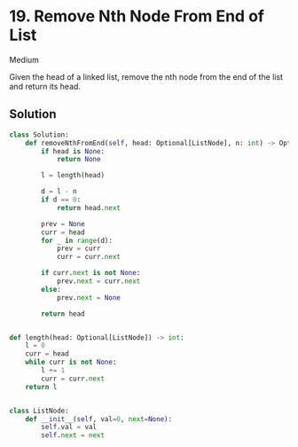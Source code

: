 # 19. Remove Nth Node From End of List

Medium

Given the head of a linked list, remove the nth node from the end of the list
and return its head.

## Solution

```python
class Solution:
    def removeNthFromEnd(self, head: Optional[ListNode], n: int) -> Optional[ListNode]:
        if head is None:
            return None

        l = length(head)

        d = l - n
        if d == 0:
            return head.next

        prev = None
        curr = head
        for _ in range(d):
            prev = curr
            curr = curr.next

        if curr.next is not None:
            prev.next = curr.next
        else:
            prev.next = None

        return head


def length(head: Optional[ListNode]) -> int:
    l = 0
    curr = head
    while curr is not None:
        l += 1
        curr = curr.next
    return l


class ListNode:
    def __init__(self, val=0, next=None):
        self.val = val
        self.next = next
```

